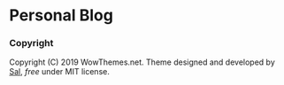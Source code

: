# Personal Blog

### Copyright
Copyright (C) 2019 WowThemes.net.
Theme designed and developed by [Sal](https://www.wowthemes.net), *free* under MIT license.
